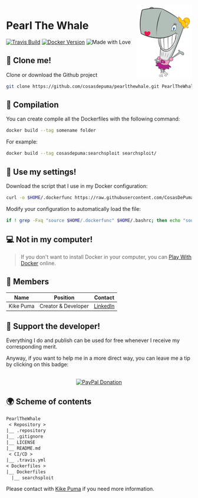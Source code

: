 <img src=".repository/pearl.png" height="200" align="right">

# Pearl The Whale
[![Travis Build](https://img.shields.io/travis/CosasDePuma/PearlTheWhale.svg?style=for-the-badge)](https://travis-ci.org/CosasDePuma/PearlTheWhale) [![Docker Version](https://img.shields.io/badge/docker-18.06.1%20ce-blue.svg?style=for-the-badge)](https://www.docker.com/community-edition) ![Made with Love](https://img.shields.io/badge/made%20with-<3-red.svg?style=for-the-badge)


:vhs: Clone me!
----
Clone or download the Github project
```bash
git clone https://github.com/cosasdepuma/pearlthewhale.git PearlTheWhale
```


:hammer: Compilation
----
You can create compile all the Dockerfiles with the following command:

```bash
docker build --tag somename folder
```

For example:
```bash
docker build --tag cosasdepuma:searchsploit searchsploit/
```


:house_with_garden: Use my settings!
----
Download the script that I use in my Docker configuration:

```bash
curl -o $HOME/.dockerfunc https://raw.githubusercontent.com/CosasDePuma/Setup/master/linux/.dockerfunc
```

Modify your configuration to automatically load the file:

```bash
if ! grep -Fxq "source $HOME/.dockerfunc" $HOME/.bashrc; then echo "source $HOME/.dockerfunc" >> $HOME/.bashrc; fi
```


:computer: Not in my computer!
----
> If you don't want to install Docker in your computer, you can [Play With Docker](labs.play-with-docker.com) online.


:busts_in_silhouette: Members
----

| Name | Position | Contact |
| ------ | ------ | ------ |
| Kike Puma | Creator & Developer | [LinkedIn](https://linkedin.com/in/kikepuma) |


:octopus: Support the developer!
----
Everything I do and publish can be used for free whenever I receive my corresponding merit.

Anyway, if you want to help me in a more direct way, you can leave me a tip by clicking on this badge:

<p align="center">
    </br>
    <a href="https://www.paypal.me/cosasdepuma/"><img src="https://img.shields.io/badge/Donate-PayPal-blue.svg?style=for-the-badge" alt="PayPal Donation"></img></a>
</p>


:earth_africa: Scheme of contents
----
```
PearlTheWhale
 < Repository >
|__ .repository
|__ .gitignore
|__ LICENSE
|__ README.md
 < CI/CD >
|__ .travis.yml
< Dockerfiles >
|__ Dockerfiles
  |__ searchsploit
```


Please contact with [Kike Puma](https://linkedin.com/in/kikepuma) if you need more information.
